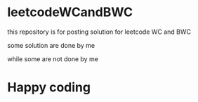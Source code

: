 # leetcodeWCandBWC

this repository is for posting solution for leetcode WC and BWC 

some solution are done by me 

while some are not done by me

# Happy coding
